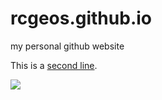 # rcgeos.github.io
my personal github website


This is a [second line](https://rcgeos.github.io/). 

![](https://www.google.com/url?sa=i&url=https%3A%2F%2Fwww.gettyimages.ca%2Fphotos%2Fottawa&psig=AOvVaw3yVtaq5baMs39_EuTyVt7h&ust=1678972457127000&source=images&cd=vfe&ved=0CA8QjRxqFwoTCLCj1_mB3v0CFQAAAAAdAAAAABAE)